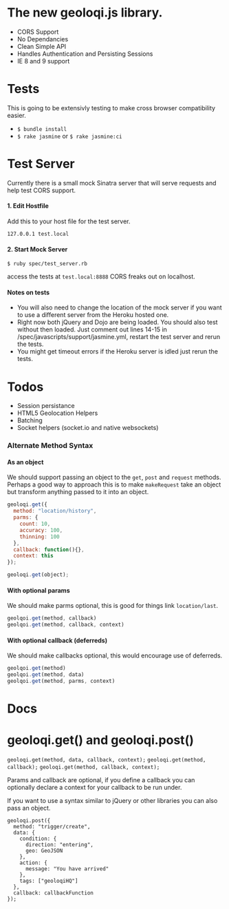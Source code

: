 # The new geoloqi.js library.

* CORS Support
* No Dependancies
* Clean Simple API
* Handles Authentication and Persisting Sessions
* IE 8 and 9 support

# Tests

This is going to be extensivly testing to make cross browser compatibility easier.

* `$ bundle install`
* `$ rake jasmine` or `$ rake jasmine:ci`

# Test Server

Currently there is a small mock Sinatra server that will serve requests and help test CORS support.

#### 1. Edit Hostfile

Add this to your host file for the test server.

`127.0.0.1 test.local`

#### 2. Start Mock Server

`$ ruby spec/test_server.rb`

access the tests at `test.local:8888` CORS freaks out on localhost.

#### Notes on tests

* You will also need to change the location of the mock server if you want to use a different server from the Heroku hosted one.
* Right now both jQuery and Dojo are being loaded. You should also test without then loaded. Just comment out lines 14-15 in /spec/javascripts/support/jasmine.yml, restart the test server and rerun the tests.
* You might get timeout errors if the Heroku server is idled just rerun the tests.

# Todos
* Session persistance
* HTML5 Geolocation Helpers
* Batching
* Socket helpers (socket.io and native websockets)

### Alternate Method Syntax

#### As an object

We should support passing an object to the `get`, `post` and `request` methods. Perhaps a good way to approach this is to make `makeRequest` take an object but transform anything passed to it into an object.

```javascript
geoloqi.get({
  method: "location/history",
  parms: {
    count: 10,
    accuracy: 100,
    thinning: 100
  },
  callback: function(){},
  context: this
});

geoloqi.get(object);
```

#### With optional params

We should make parms optional, this is good for things link `location/last`.

```javascript
geolqoi.get(method, callback)
geolqoi.get(method, callback, context)
```

#### With optional callback (deferreds)

We should make callbacks optional, this would encourage use of deferreds.

```javascript
geolqoi.get(method)
geolqoi.get(method, data)
geolqoi.get(method, parms, context)
```

# Docs

# geoloqi.get() and geoloqi.post()

`geoloqi.get(method, data, callback, context);`
`geoloqi.get(method, callback);`
`geoloqi.get(method, callback, context);`

Params and callback are optional, if you define a callback you can optionally declare a context for your callback to be run under.

If you want to use a syntax similar to jQuery or other libraries you can also pass an object.

```
geoloqi.post({
  method: "trigger/create",
  data: {
    condition: {
      direction: "entering",
      geo: GeoJSON
    },
    action: {
      message: "You have arrived"
    },
    tags: ["geoloqiHQ"]
  },
  callback: callbackFunction
});
```